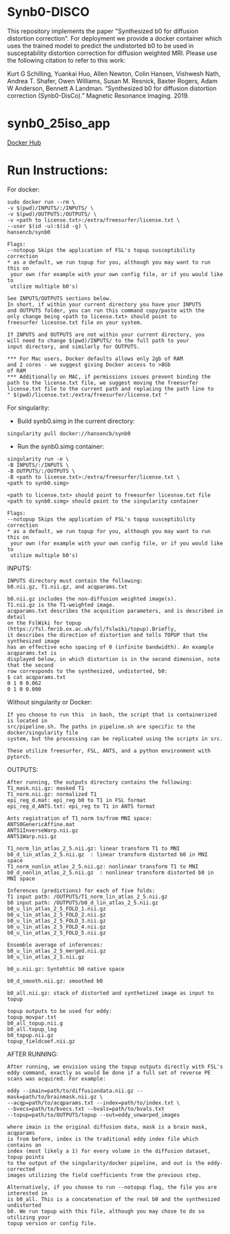 # Synb0-DISCO
This repository implements the paper "Synthesized b0 for diffusion distortion correction". For deployment we provide a docker container which uses the trained model to predict the undistorted b0 to be used in susceptability distortion correction for diffusion weighted MRI. Please use the following citation to refer to this work:

Kurt G Schilling, Yuankai Huo, Allen Newton, Colin Hansen, Vishwesh Nath, Andrea T. Shafer, Owen Williams, Susan M. Resnick, Baxter Rogers, Adam W Anderson, Bennett A Landman. “Synthesized b0 for diffusion distortion correction (Synb0-DisCo).” Magnetic Resonance Imaging. 2019. 

# synb0_25iso_app
[Docker Hub](https://hub.docker.com/repository/docker/hansencb/synb0)

# Run Instructions:
For docker:
```
sudo docker run --rm \
-v $(pwd)/INPUTS/:/INPUTS/ \
-v $(pwd)/OUTPUTS:/OUTPUTS/ \
-v <path to license.txt>:/extra/freesurfer/license.txt \
--user $(id -u):$(id -g) \
hansencb/synb0

Flags:
--notopup Skips the application of FSL's topup susceptibility correction 
* as a default, we run topup for you, although you may want to run this on
 your own (for example with your own config file, or if you would like to 
 utilize multiple b0's)

See INPUTS/OUTPUTS sections below.
In short, if within your current directory you have your INPUTS 
and OUTPUTS folder, you can run this command copy/paste with the 
only change being <path to license.txt> should point to 
freesurfer licesnse.txt file on your system.

If INPUTS and OUTPUTS are not within your current directory, you
will need to change $(pwd)/INPUTS/ to the full path to your 
input directory, and similarly for OUTPUTS.

*** For Mac users, Docker defaults allows only 2gb of RAM 
and 2 cores - we suggest giving Docker access to >8Gb 
of RAM
*** Additionally on MAC, if permissions issues prevent binding the
path to the license.txt file, we suggest moving the freesurfer
license.txt file to the current path and replacing the path line to
" $(pwd)/license.txt:/extra/freesurfer/license.txt "
```
For singularity:
 + Build synb0.simg in the current directory:
```
singularity pull docker://hansencb/synb0
```
 + Run the synb0.simg container:
```
singularity run -e \
-B INPUTS/:/INPUTS \
-B OUTPUTS/:/OUTPUTS \
-B <path to license.txt>:/extra/freesurfer/license.txt \
<path to synb0.simg>

<path to license.txt> should point to freesurfer licesnse.txt file
<path to synb0.simg> should point to the singularity container 

Flags:
--notopup Skips the application of FSL's topup susceptibility correction 
* as a default, we run topup for you, although you may want to run this on
 your own (for example with your own config file, or if you would like to 
 utilize multiple b0's)
```
INPUTS:
```
INPUTS directory must contain the following:
b0.nii.gz, T1.nii.gz, and acqparams.txt

b0.nii.gz includes the non-diffusion weighted image(s). 
T1.nii.gz is the T1-weighted image.
acqparams.txt describes the acqusition parameters, and is described in detail 
on the FslWiki for topup (https://fsl.fmrib.ox.ac.uk/fsl/fslwiki/topup).Briefly,
it describes the direction of distortion and tells TOPUP that the synthesized image
has an effective echo spacing of 0 (infinite bandwidth). An example acqparams.txt is
displayed below, in which distortion is in the second dimension, note that the second
row corresponds to the synthesized, undistorted, b0:
$ cat acqparams.txt 
0 1 0 0.062
0 1 0 0.000
```
Without singularity or Docker:
```
If you choose to run this  in bash, the script that is containerized is located in
src/pipeline.sh. The paths in pipeline.sh are specific to the docker/singularity file
system, but the processing can be replicated using the scripts in src.

These utilize freesurfer, FSL, ANTS, and a python environment with pytorch.
```

OUTPUTS:
```
After running, the outputs directory contains the following:
T1_mask.nii.gz: masked T1   
T1_norm.nii.gz: normalized T1
epi_reg_d.mat: epi_reg b0 to T1 in FSL format
epi_reg_d_ANTS.txt: epi_reg to T1 in ANTS format

Ants registration of T1_norm to/from MNI space:
ANTS0GenericAffine.mat
ANTS1InverseWarp.nii.gz  
ANTS1Warp.nii.gz
   
T1_norm_lin_atlas_2_5.nii.gz: linear transform T1 to MNI   
b0_d_lin_atlas_2_5.nii.gz  : linear transform distorted b0 in MNI space   
T1_norm_nonlin_atlas_2_5.nii.gz: nonlinear transform T1 to MNI   
b0_d_nonlin_atlas_2_5.nii.gz  : nonlinear transform distorted b0 in MNI space  

Inferences (predictions) for each of five folds:
T1 input path: /OUTPUTS/T1_norm_lin_atlas_2_5.nii.gz
b0 input path: /OUTPUTS/b0_d_lin_atlas_2_5.nii.gz
b0_u_lin_atlas_2_5_FOLD_1.nii.gz  
b0_u_lin_atlas_2_5_FOLD_2.nii.gz  
b0_u_lin_atlas_2_5_FOLD_3.nii.gz  
b0_u_lin_atlas_2_5_FOLD_4.nii.gz  
b0_u_lin_atlas_2_5_FOLD_5.nii.gz  

Ensemble average of inferences:
b0_u_lin_atlas_2_5_merged.nii.gz  
b0_u_lin_atlas_2_5.nii.gz         

b0_u.nii.gz: Syntehtic b0 native space                      

b0_d_smooth.nii.gz: smoothed b0

b0_all.nii.gz: stack of distorted and synthetized image as input to topup        

topup outputs to be used for eddy:
topup_movpar.txt
b0_all_topup.nii.g
b0_all.topup_log         
b0_topup.nii.gz                            
topup_fieldcoef.nii.gz
```

AFTER RUNNING:
```
After running, we envision using the topup outputs directly with FSL's 
eddy command, exactly as would be done if a full set of reverse PE 
scans was acquired. For example:

eddy --imain=path/to/diffusiondata.nii.gz --mask=path/to/brainmask.nii.gz \
--acqp=path/to/acqparams.txt --index=path/to/index.txt \
--bvecs=path/to/bvecs.txt --bvals=path/to/bvals.txt 
--topup=path/to/OUTPUTS/topup --out=eddy_unwarped_images

where imain is the original diffusion data, mask is a brain mask, acqparams
is from before, index is the traditional eddy index file which contains an 
index (most likely a 1) for every volume in the diffusion dataset, topup points 
to the output of the singularity/docker pipeline, and out is the eddy-corrected
images utilizing the field coefficients from the previous step.

Alternatively, if you choose to run --notopup flag, the file you are interested in
is b0_all. This is a concatenation of the real b0 and the synthesized undistorted
b0. We run topup with this file, although you may chose to do so utilizing your 
topup version or config file. 

